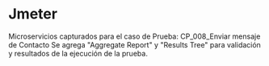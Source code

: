 # Jmeter

Microservicios capturados para el caso de Prueba: CP_008_Enviar mensaje de Contacto
Se agrega "Aggregate Report" y "Results Tree" para validación y resultados de la ejecución de la prueba.
